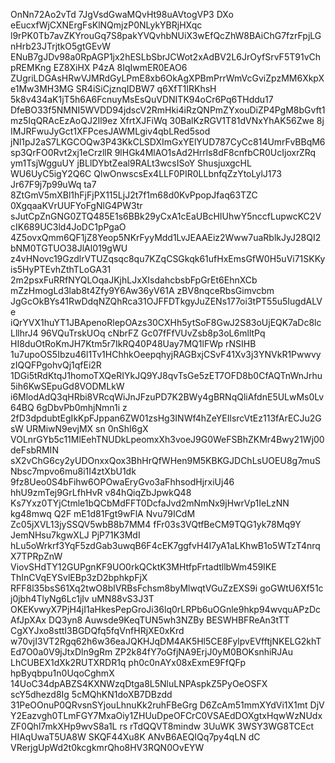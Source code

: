 OnNn72Ao2vTd 7JgVsdGwaMQvHt98uAVtogVP3 DXo eEucxfWjCXNErgFsKlNQmjzP0NLykYBRjHXqc
l9rPK0Tb7avZKYrouGq7S8pakYVQvhbNUiX3wEfQcZhW8BAiChG7fzrFpjLGnHrb23JTrjtkO5gtGEvW
ENuB7gJDv98a0RpAGP1jx2hESLbSbrJCWot2xAdBV2L6JrOyfSrvF5T91vChpREMKng EZ8XiHX P4zA
8IqIwmER0EAO6 ZUgriLDGAsHRwVJMRdGyLPmE8xb6OkAgXPBmPrrWmVcGviZpzMM6XkpXe1Mw3MH3MG
SR4iSiCjznqIDBW7 q6XfT1IRKhsH 5k8v434aK1jT5h6A6FcnuyMsEsQuVDNITK94oCr6Pq6THddu17
DfeBO33f5NMNI5WVDD94jdscV2RmHki4iRzQNPmZYxouDiZP4PgM8bGvft1mz5IqQRAcEzAoQJ2Il9ez
XfrtXJFiWq 30BalKzRGV1T81dVNxYhAK56Zwe 8j IMJRFwuJyGct1XFPcesJAWMLgiv4qbLRed5sod
jNl1pJ2aS7LKGCOQw3P43KkCLSDXImGxYElYUD787CyCc814UmrFvBBqM6sp3QrFO0Rvt2xj1eCrzllR
9lHGk4MlAO1sAd2Hrrls8dF8cnfbCR0UcIjoxrZRq ym1TsjWgguUY jBLlDYbtZeal9RALt3wcsISoY
ShusjuxgcHL WU6UyC5igY2Q6C QlwOnwscsEx4LLF0PIR0LLbnfqZzYtoLylJ173 Jr67F9j7p99uWq
ta7 8ZtGmV5mXBl1hFjFjPX115LjJ2t7f1m68d0KvPpopJfaq63TZC 0XgqaaKVrUUFYoFgNlG4PW3tr
sJutCpZnGNG0ZTQ485E1s6BBk29yCxA1cEaUBcHIUhwY5nccfLupwcKC2VcIK689UC3ld4JoDC1pPgaO
4Z5ovxQmm6QF1jZ8Yeop5NKrFyyMdd1LvJEAAEiz2Www7uaRblkJyJ28QI2bNM0TGTUO38JlAl019gWU
z4vHNovc19GzdlrVTUZqsqc8qu7KZqCSGkqk61ufHxEmsGfW0H5uVi71SKKyis5HyPTEvhZthTLoGA31
2m2psxFuRRfNYQLOqaJKjhLJxXIsdahcbsbFpGrEt6EhnXCb mZzHmogLd3lab8t4Zfy9Y6Aw36yV61A
zBV8nqceRbsGimvcbm JgGcOkBYs41RwDdqNZQhRca31OJFFDTkgyJuZENs177oi3tPT55u5IugdALVe
iQrYVX1huYT1JBApenoRlepOAzs30CXHh5ytSoF8GwJ2S83oUjEQK7aDc8lcLllhrJ4 96VQuTrskUOq
cNbrFZ Gc07fFfVUvZsb8p3oL6mlltPq HI8duOtRoKmJH7Ktm5r7IkRQ40P48Uay7MQ1lFWp rNSIHB
1u7upoOS5Ibzu46l1Tv1HChhkOeepqhyjRAGBxjCSvF41Xv3j3YNVkR1PwwvyzIQQFPgohvQj1qfEi2R
1DGi5tRdKtqJ1homoTXQeRIYkJQ9YJ8qvTsGe5zET7OFD8b0CfAQTnWnJrhu5ih6KwSEpuGd8VODMLkW
i6MlodAdQ3qHRbi8VRcqWiJnJFzuPD7K2BWy4gBRNqQliAfdnE5ULwMs0Lv64BQ 6gDbvPb0mhjNmn1i
z 2fD3dpdubtEgIkKpFJppan6ZW01zsHg3INWf4hZeYEIlsrcVtEz113fArECJu2GsW URMiwN9evjMX
sn 0nShI6gX  VOLnrGYb5c11MlEehTNUDkLpeomxXh3voeJ9G0WeFSBhZKMr4Bwy21Wj00deFsbRMIN
sX2vChG6cy2yUDOnxxQox3BhHrQfWHen9M5KBKGJDChLsUOEU8g7muSNbsc7mpvo6mu8i1I4ztXbU1dk
9fz8Ueo0S4bFihw6OPOwaEryGvo3aFhhsodHjrxiUj46 hhU9zmTej9GrLfhHvR v84hQiqZbJpwkQ48
Ks7Yxz0TYjCtmle1bQCbMdFFT0DcfaJvd2mNmNx9jHwrVp1IeLzNN kg48mwq Q2F mE1d81Fgt9wFlA
Nvu79ICdM Zc05jXVL13jySSQV5wbB8b7MM4 fFr03s3VQtfBeCM9TQG1yk78Mq9Y JemNHsu7kgwXLJ
PjP71K3MdI hLu5oWrkrf3YqF5zdGab3uwqB6F4cEK7ggfvH4I7yA1aLKhwB1o5WTzT4nrqX7TPRpZnW
ViovSHdTY12GUPgnKF9UO0rkQCktK3MHtfpFrtadtllbWm459IKE ThInCVqEYSvlEBp3zD2bphkpFjX
RFF8l35bsS61Xq2twO8blVRBsFchsm8byMlwqtVGuZzEXS9i goGWtU6Xf51c j0jbh4TlyNg6Lc1jIv
uMN88vS3J3T OKEKvwyX7PjH4jI1aHkesPepGroJi36lq0rLRPb6uOGnle9hkp94wvquAPzDcAfJpXAx
DQ3yn8 Auwsde9KeqTUN5wh3NZBy BESWHBFReAn3tTT CgXYJxo8sttI3BGDQfq5fqVnfHRjXE0xKrd
w70vjI3VT2Rgq62h6w36eaJQKHJqDM4AK5Hl5CE8FylpvEVfftjNKELG2khTEd7O0a0V9jJtxDln9gRm
ZP2k84fY7oGfjNA9ErjJ0yM0BOKsnhiRJAu LhCUBEX1dXk2RUTXRDR1q ph0c0nAYx08xExmE9FfQFp
hpByqbpu1n0UqoCghmX 14UoC34dpABZS4KXNWzqDtga8L5NluLNPAspkZ5PyOeOSFX scY5dhezd8Ig
5cMQhKN1doXB7DBzdd 31PeOOnuP0QRvsnSYjouLhnuKk2ruhFBeGrg D6ZcAm51mmXYdVi1X1mt DjV
Y2Eazvgh0TLmFGY7MxaOiy1ZHUuDpeOFCrC0VSAEdDOXgtxHqwWzNUdxZF0Qhl7mkXHp9wvS8a1L  rs
rTdQQVT8mindw 3UuWK 3WSY3WG8TCEct HIAqUwaT5UA8W SKQF44Xu8K ANvB6AEQIQq7py4qLN dC
VRerjgUpWd2t0kcgkmrQho8HV3RQN0OvEYW

